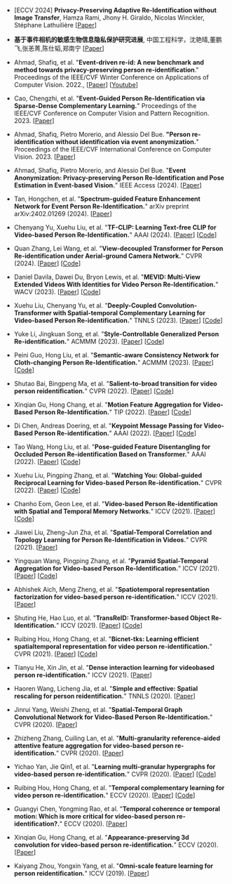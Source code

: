 



* [ECCV 2024] **Privacy-Preserving Adaptive Re-Identification without Image Transfer**, Hamza Rami, Jhony H. Giraldo, Nicolas Winckler, Stéphane Lathuilière
  [[Paper](https://arxiv.org/abs/2407.12589)] 

* **基于事件相机的敏感生物信息隐私保护研究进展**, 中国工程科学，沈艳晴,董鹏飞,张恙菁,陈仕韬,郑南宁 [[Paper](https://www.engineering.org.cn/ch/10.15302/J-SSCAE-2024.01.017)]

* Ahmad, Shafiq, et al. "**Event-driven re-id: A new benchmark and method towards privacy-preserving person re-identification**."
  Proceedings of the IEEE/CVF Winter Conference on Applications of Computer Vision. 2022., 
  [[Paper](https://openaccess.thecvf.com/content/WACV2022W/RWS/papers/Ahmad_Event-Driven_Re-Id_A_New_Benchmark_and_Method_Towards_Privacy-Preserving_Person_WACVW_2022_paper.pdf)]
  [[Youtube](https://www.youtube.com/watch?v=l3EdDc0pKQU&ab_channel=ComputerVisionFoundationVideos)]

* Cao, Chengzhi, et al. "**Event-Guided Person Re-Identification via Sparse-Dense Complementary Learning.**"
  Proceedings of the IEEE/CVF Conference on Computer Vision and Pattern Recognition. 2023.
  [[Paper](https://openaccess.thecvf.com/content/CVPR2023/html/Cao_Event-Guided_Person_Re-Identification_via_Sparse-Dense_Complementary_Learning_CVPR_2023_paper.html)]

* Ahmad, Shafiq, Pietro Morerio, and Alessio Del Bue. **"Person re-identification without identification via event anonymization.**"
  Proceedings of the IEEE/CVF International Conference on Computer Vision. 2023.
  [[Paper](https://openaccess.thecvf.com/content/ICCV2023/html/Ahmad_Person_Re-Identification_without_Identification_via_Event_anonymization_ICCV_2023_paper.html)]

* Ahmad, Shafiq, Pietro Morerio, and Alessio Del Bue.
  "**Event Anonymization: Privacy-preserving Person Re-Identification and Pose Estimation in Event-based Vision.**" IEEE Access (2024).
  [[Paper](https://ieeexplore.ieee.org/stamp/stamp.jsp?arnumber=10528297)]

* Tan, Hongchen, et al. "**Spectrum-guided Feature Enhancement Network for Event Person Re-Identification.**" arXiv preprint arXiv:2402.01269 (2024).
  [[Paper](https://arxiv.org/abs/2402.01269)]

* Chenyang Yu, Xuehu Liu, et al. "**TF-CLIP: Learning Text-free CLIP for Video-based Person Re-Identification.**" AAAI (2024).
  [[Paper](https://arxiv.org/abs/2312.09627)]
  [[Code](https://github.com/AsuradaYuci/TF-CLIP)]

* Quan Zhang, Lei Wang, et al. "**View-decoupled Transformer for Person Re-identification under Aerial-ground Camera Network.**" CVPR (2024).
  [[Paper](https://arxiv.org/abs/2403.14513)]
  [[Code](https://github.com/LinlyAC/VDT-AGPReID)]

* Daniel Davila, Dawei Du, Bryon Lewis, et al. "**MEVID: Multi-View Extended Videos With Identities for Video Person Re-Identification.**" WACV (2023).
  [[Paper](https://arxiv.org/abs/2211.04656)]
  [[Code](https://github.com/Kitware/MEVID)]

* Xuehu Liu, Chenyang Yu, et al. "**Deeply-Coupled Convolution-Transformer with Spatial-temporal Complementary Learning for Video-based Person Re-identification.**" TNNLS (2023).
  [[Paper](https://arxiv.org/abs/2304.14122)]
  [[Code](https://github.com/flysnowtiger/dcct)]

* Yuke Li, Jingkuan Song, et al. "**Style-Controllable Generalized Person Re-identification.**" ACMMM (2023).
  [[Paper](https://dl.acm.org/doi/10.1145/3581783.3611802)]
  [[Code](https://github.com/liyuke65535/Style-Controllable-Generalized-Person-Re-identification)]

* Peini Guo, Hong Liu, et al. "**Semantic-aware Consistency Network for Cloth-changing Person Re-Identification.**" ACMMM (2023).
  [[Paper](https://arxiv.org/abs/2308.14113)]
  [[Code](https://github.com/Gpn-star/SCNet)]

* Shutao Bai, Bingpeng Ma, et al. "**Salient-to-broad transition for video person reidentification.**" CVPR (2022).
  [[Paper](https://ieeexplore.ieee.org/document/9880285)]
  [[Code](https://github.com/baist/SINet)]

* Xinqian Gu, Hong Chang, et al. "**Motion Feature Aggregation for Video-Based Person Re-Identification.**" TIP (2022).
  [[Paper](https://ieeexplore.ieee.org/document/9784400)]
  [[Code](https://github.com/guxinqian/Simple-ReID)]

* Di Chen, Andreas Doering, et al. "**Keypoint Message Passing for Video-Based Person Re-identification.**" AAAI (2022).
  [[Paper](https://arxiv.org/abs/2111.08279)]
  [[Code](https://github.com/dichen-cd/KeypointMessagePassing)]

* Tao Wang, Hong Liu, et al. "**Pose-guided Feature Disentangling for Occluded Person Re-identification Based on Transformer.**" AAAI (2022).
  [[Paper](https://arxiv.org/abs/2112.02466)]
  [[Code](https://github.com/WangTaoAs/PFD_Net)]

* Xuehu Liu, Pingping Zhang, et al. "**Watching You: Global-guided Reciprocal Learning for Video-based Person Re-identification.**" CVPR (2022).
  [[Paper](https://arxiv.org/abs/2103.04337)]
  [[Code](https://github.com/flysnowtiger/GRL)]

* Chanho Eom, Geon Lee, et al. "**Video-based Person Re-identification with Spatial and Temporal Memory Networks.**" ICCV (2021).
  [[Paper](https://arxiv.org/abs/2108.09039)]
  [[Code](https://github.com/cvlab-yonsei/STMN)]

* Jiawei Liu, Zheng-Jun Zha, et al. "**Spatial-Temporal Correlation and Topology Learning for Person Re-Identification in Videos.**" CVPR (2021).
  [[Paper](https://arxiv.org/abs/2104.08241)]

* Yingquan Wang, Pingping Zhang, et al. "**Pyramid Spatial-Temporal Aggregation for Video-based Person Re-Identification.**" ICCV (2021).
  [[Paper](https://ieeexplore.ieee.org/document/9710753)]
  [[Code](https://github.com/WangYQ9/VideoReID_PSTA)]

* Abhishek Aich, Meng Zheng, et al. "**Spatiotemporal representation factorization for video-based person re-identification.**" ICCV (2021).
  [[Paper](https://ieeexplore.ieee.org/document/9711297)]

* Shuting He, Hao Luo, et al. "**TransReID: Transformer-based Object Re-Identification.**" ICCV (2021).
  [[Paper](https://arxiv.org/abs/2102.04378)]
  [[Code](https://github.com/damo-cv/TransReID)]

* Ruibing Hou, Hong Chang, et al. "**Bicnet-tks: Learning efficient spatialtemporal representation for video person re-identification.**" CVPR (2021).
  [[Paper](https://arxiv.org/abs/2104.14783)]
  [[Code](https://github.com/blue-blue272/BiCnet-TKS)]

* Tianyu He, Xin Jin, et al. "**Dense interaction learning for videobased person re-identification.**" ICCV (2021).
  [[Paper](https://ieeexplore.ieee.org/document/9711235)]

* Haoren Wang, Licheng Jia, et al. "**Simple and effective: Spatial rescaling for person reidentification.**" TNNLS (2020).
  [[Paper](https://ieeexplore.ieee.org/document/9229188)]

* Jinrui Yang, Weishi Zheng, et al. "**Spatial-Temporal Graph Convolutional Network for Video-Based Person Re-Identification.**" CVPR (2020).
  [[Paper](https://ieeexplore.ieee.org/document/9156954)]

* Zhizheng Zhang, Cuiling Lan, et al. "**Multi-granularity reference-aided attentive feature aggregation for video-based person re-identification.**" CVPR (2020).
  [[Paper](https://arxiv.org/abs/2003.12224)]

* Yichao Yan, Jie Qin1, et al. "**Learning multi-granular hypergraphs for video-based person re-identification.**" CVPR (2020).
  [[Paper](https://arxiv.org/abs/2104.14913)]
  [[Code](https://github.com/daodaofr/hypergraph_reid)]

* Ruibing Hou, Hong Chang, et al. "**Temporal complementary learning for video person re-identification.**" ECCV (2020).
  [[Paper](https://arxiv.org/abs/2007.09357)]
  [[Code](https://github.com/blue-blue272/VideoReID-TCLNet)]

* Guangyi Chen, Yongming Rao, et al. "**Temporal coherence or temporal motion: Which is more critical for video-based person re-identification?.**" ECCV (2020).
  [[Paper](https://link.springer.com/chapter/10.1007/978-3-030-58598-3_39)]

* Xinqian Gu, Hong Chang, et al. "**Appearance-preserving 3d convolution for video-based person re-identification.**" ECCV (2020).
  [[Paper](https://arxiv.org/abs/2007.08434)]

* Kaiyang Zhou, Yongxin Yang, et al. "**Omni-scale feature learning for person reidentification.**" ICCV (2019).
  [[Paper](https://arxiv.org/abs/1905.00953)]




